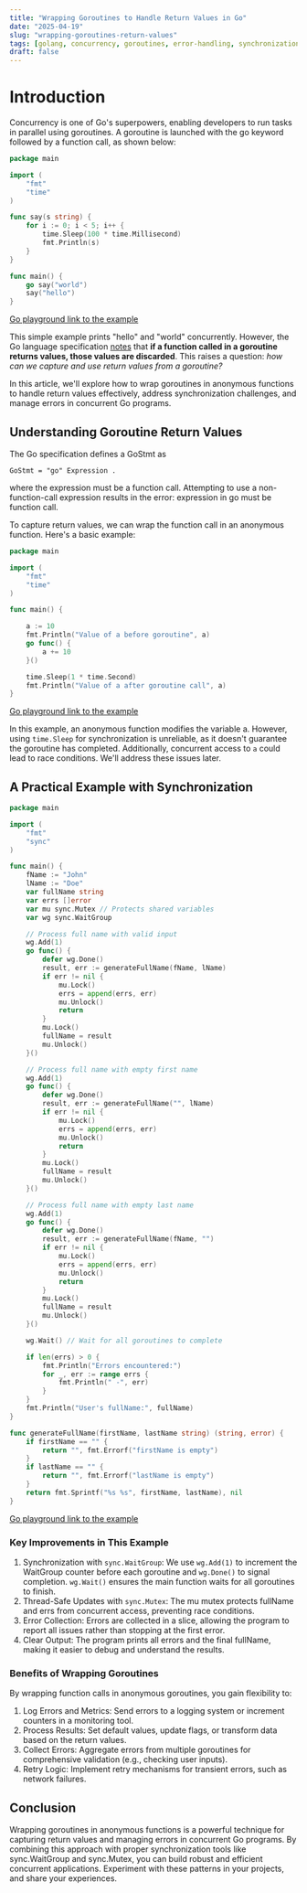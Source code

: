 ```yaml
---
title: "Wrapping Goroutines to Handle Return Values in Go"
date: "2025-04-19"
slug: "wrapping-goroutines-return-values"
tags: [golang, concurrency, goroutines, error-handling, synchronization]
draft: false
---
```


# Introduction
Concurrency is one of Go's superpowers, enabling developers to run tasks in parallel using goroutines. A goroutine is launched with the go keyword followed by a function call, as shown below:

```go
package main

import (
	"fmt"
	"time"
)

func say(s string) {
	for i := 0; i < 5; i++ {
		time.Sleep(100 * time.Millisecond)
		fmt.Println(s)
	}
}

func main() {
	go say("world")
	say("hello")
}
```
[Go playground link to the example](https://go.dev/play/p/f0sLl05L4f6)

This simple example prints "hello" and "world" concurrently. However, the Go language specification [notes](https://go.dev/ref/spec#Go_statements) that **if a function called in a goroutine returns values, those values are discarded**. This raises a question: *how can we capture and use return values from a goroutine?*

In this article, we'll explore how to wrap goroutines in anonymous functions to handle return values effectively, address synchronization challenges, and manage errors in concurrent Go programs.


## Understanding Goroutine Return Values
The Go specification defines a GoStmt as 

`GoStmt = "go" Expression .`

where the expression must be a function call. Attempting to use a non-function-call expression results in the error: expression in go must be function call.

To capture return values, we can wrap the function call in an anonymous function. Here's a basic example:
```go
package main

import (
	"fmt"
	"time"
)

func main() {

	a := 10
	fmt.Println("Value of a before goroutine", a)
	go func() {
		a += 10
	}()

	time.Sleep(1 * time.Second)
	fmt.Println("Value of a after goroutine call", a)
}
```
[Go playground link to the example](https://go.dev/play/p/hSb8JQKPEtE)

In this example, an anonymous function modifies the variable a. However, using `time.Sleep` for synchronization is unreliable, as it doesn't guarantee the goroutine has completed. Additionally, concurrent access to `a` could lead to race conditions. We'll address these issues later.

## A Practical Example with Synchronization

```go
package main

import (
	"fmt"
	"sync"
)

func main() {
	fName := "John"
	lName := "Doe"
	var fullName string
	var errs []error
	var mu sync.Mutex // Protects shared variables
	var wg sync.WaitGroup

	// Process full name with valid input
	wg.Add(1)
	go func() {
		defer wg.Done()
		result, err := generateFullName(fName, lName)
		if err != nil {
			mu.Lock()
			errs = append(errs, err)
			mu.Unlock()
			return
		}
		mu.Lock()
		fullName = result
		mu.Unlock()
	}()

	// Process full name with empty first name
	wg.Add(1)
	go func() {
		defer wg.Done()
		result, err := generateFullName("", lName)
		if err != nil {
			mu.Lock()
			errs = append(errs, err)
			mu.Unlock()
			return
		}
		mu.Lock()
		fullName = result
		mu.Unlock()
	}()

	// Process full name with empty last name
	wg.Add(1)
	go func() {
		defer wg.Done()
		result, err := generateFullName(fName, "")
		if err != nil {
			mu.Lock()
			errs = append(errs, err)
			mu.Unlock()
			return
		}
		mu.Lock()
		fullName = result
		mu.Unlock()
	}()

	wg.Wait() // Wait for all goroutines to complete

	if len(errs) > 0 {
		fmt.Println("Errors encountered:")
		for _, err := range errs {
			fmt.Println(" -", err)
		}
	}
	fmt.Println("User's fullName:", fullName)
}

func generateFullName(firstName, lastName string) (string, error) {
	if firstName == "" {
		return "", fmt.Errorf("firstName is empty")
	}
	if lastName == "" {
		return "", fmt.Errorf("lastName is empty")
	}
	return fmt.Sprintf("%s %s", firstName, lastName), nil
}
```
[Go playground link to the example](https://go.dev/play/p/962u77YEDUN)

### Key Improvements in This Example
1. Synchronization with `sync.WaitGroup`: We use `wg.Add(1)` to increment the WaitGroup counter before each goroutine and `wg.Done()` to signal completion. `wg.Wait()` ensures the main function waits for all goroutines to finish.
2. Thread-Safe Updates with `sync.Mutex`: The mu mutex protects fullName and errs from concurrent access, preventing race conditions.
3. Error Collection: Errors are collected in a slice, allowing the program to report all issues rather than stopping at the first error.
4. Clear Output: The program prints all errors and the final fullName, making it easier to debug and understand the results.

### Benefits of Wrapping Goroutines
By wrapping function calls in anonymous goroutines, you gain flexibility to:
1. Log Errors and Metrics: Send errors to a logging system or increment counters in a monitoring tool.
2. Process Results: Set default values, update flags, or transform data based on the return values.
3. Collect Errors: Aggregate errors from multiple goroutines for comprehensive validation (e.g., checking user inputs).
4. Retry Logic: Implement retry mechanisms for transient errors, such as network failures.

## Conclusion

Wrapping goroutines in anonymous functions is a powerful technique for capturing return values and managing errors in concurrent Go programs. By combining this approach with proper synchronization tools like sync.WaitGroup and sync.Mutex, you can build robust and efficient concurrent applications. Experiment with these patterns in your projects, and share your experiences.